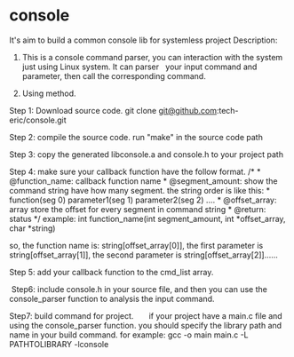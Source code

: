 # console
It's aim to build a common console lib for systemless project
Description:

1. This is a console command parser, you can interaction with the system just using Linux system. It can parser
   your input command  and parameter, then call the corresponding command.
   
2. Using method.
 
 Step 1: Download source code. git clone git@github.com:tech-eric/console.git
 
 Step 2: compile the source code. run "make" in the source code path
 
 Step 3: copy the generated libconsole.a and console.h to your project path
 
 Step 4: make sure your callback function have the follow format.
   /*
    *  @function_name: callback function name
    *  @segment_amount: show the command string have how many segment. the string order is like this:
    *   function(seg 0)  parameter1(seg 1) parameter2(seg 2) ....
    *  @offset_array: array store the offset for every segment in command string
    *  @return: status
    */
   example: int function_name(int segment_amount, int *offset_array, char *string)
   
   so, the function name is: string[offset_array[0]],  the first parameter is string[offset_array[1]], the second parameter is    string[offset_array[2]]......
   
  Step 5: add your callback function to the cmd_list array.
  
  Step6: include console.h in your source file, and then you can use the console_parser function to analysis the input command.
  
  Step7: build command for project.
       if your project have a main.c file and using the console_parser function. you should specify the library path     and     name in your build command. for example:
       gcc -o main main.c -L PATHTOLIBRARY -lconsole
